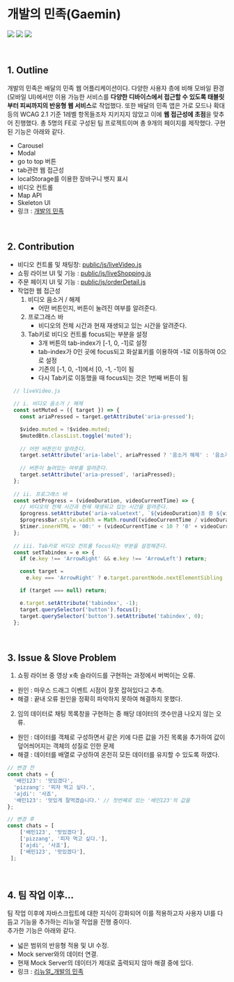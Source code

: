 # 개발의 민족(Gaemin)
<img src="https://img.shields.io/badge/HTML5-E34F26?style=flat&logo=html5&logoColor=white"> <img src="https://img.shields.io/badge/-CSS3-1572B6?style=flat&logo=css3&logoColor=white"> 
  <img src="https://img.shields.io/badge/-Javascript-F7DF1E?style=flat&logo=javascript&logoColor=white">

<br>

## 1. Outline
개발의 민족은 배달의 민족 웹 어플리케이션이다. 다양한 사용자 층에 비해 모바일 환경(모바일 UI)에서만 이용 가능한 서비스를 **다양한 디바이스에서 접근할 수 있도록 태블릿부터 피씨까지의 반응형 웹 서비스**로 작업했다. 또한 배달의 민족 앱은 가로 모드나 확대 등의 WCAG 2.1 기준 1레벨 항목들조차 지키지지 않았고 이에 **웹 접근성에 초점**을 맞추어 진행했다. 총 5명의 FE로 구성된 팀 프로젝트이며 총 9개의 페이지를 제작했다. 구현된 기능은 아래와 같다.
- Carousel
- Modal
- go to top 버튼
- tab관련 웹 접근성
- localStorage를 이용한 장바구니 뱃지 표시
- 비디오 컨트롤
- Map API
- Skeleton UI
- 링크 : [개발의 민족](https://bubobubobo.github.io/Gaemin/main.html)

<br>

## 2. Contribution
- 비디오 컨트롤 및 채팅창: [public/js/liveVideo.js](./public/js/liveVideo.js)
- 쇼핑 라이브 UI 및 기능 : [public/js/liveShopping.js](./public/js/liveShopping.js)
- 주문 페이지 UI 및 기능 : [public/js/orderDetail.js](./public/js/orderDetail.js)
- 작업한 웹 접근성 <br>
   1. 비디오 음소거 / 해제<br>
      - 어떤 버튼인지, 버튼이 눌려진 여부를 알려준다.
   2. 프로그래스 바 <br>
      - 비디오의 전체 시간과 현재 재생되고 있는 시간을 알려준다.
   3. Tab키로 비디오 컨트롤 focus되는 부분을 설정<br>
      - 3개 버튼의 tab-index가 [-1, 0, -1]로 설정
      - tab-index가 0인 곳에 focus되고 화살표키를 이용하여 -1로 이동하여 0으로 설정
      - 기존의 [-1, 0, -1]에서 [0, -1, -1]이 됨
      - 다시 Tab키로 이동했을 때 focus되는 것은 1번째 버튼이 됨
```javascript
  // liveVideo.js
  
  // i. 비디오 음소거 / 해제
  const setMuted = ({ target }) => {
    const ariaPressed = target.getAttribute('aria-pressed');

    $video.muted = !$video.muted;
    $mutedBtn.classList.toggle('muted');
    
    // 어떤 버튼인지 알려준다.
    target.setAttribute('aria-label', ariaPressed ? '음소거 해제' : '음소거');
    
    // 버튼이 눌려있는 여부를 알려준다.
    target.setAttribute('aria-pressed', !ariaPressed);
  };
  
  // ii. 프로그래스 바
  const setProgress = (videoDuration, videoCurrentTime) => {
    // 비디오의 전체 시간과 현재 재생되고 있는 시간을 알려준다.
    $progress.setAttribute('aria-valuetext', `${videoDuration}초 중 ${videoCurrentTime}초 재생 중`);
    $progressBar.style.width = Math.round((videoCurrentTime / videoDuration) * 100) + '%';
    $timer.innerHTML = '00:' + (videoCurrentTime < 10 ? '0' + videoCurrentTime : videoCurrentTime);
  };
  
  // iii. Tab키로 비디오 컨트롤 focus되는 부분을 설정해준다.
  const setTabindex = e => {
    if (e.key !== 'ArrowRight' && e.key !== 'ArrowLeft') return;

    const target =
      e.key === 'ArrowRight' ? e.target.parentNode.nextElementSibling : e.target.parentNode.previousElementSibling;

    if (target === null) return;

    e.target.setAttribute('tabindex', -1);
    target.querySelector('button').focus();
    target.querySelector('button').setAttribute('tabindex', 0);
  };
```

<br>

## 3. Issue & Slove Problem
1. 쇼핑 라이브 중 영상 x축 슬라이드를 구현하는 과정에서 버벅이는 오류.
- 원인 : 마우스 드래그 이벤트 시점이 잘못 잡혀있다고 추측.
- 해결 : 끝내 오류 원인을 정확히 파악하지 못하여 해결하지 못했다.

2. 임의 데이터로 채팅 목록창을 구현하는 중 해당 데이터의 갯수만큼 나오지 않는 오류.
- 원인 : 데이터를 객체로 구성하면서 같은 키에 다른 값을 가진 목록을 추가하여 값이 덮어씌어지는 객체의 성질로 인한 문제
- 해결 : 데이터를 배열로 구성하여 온전히 모든 데이터를 유지할 수 있도록 하였다.

```javascript
// 변경 전
const chats = {
  '배민123': '맛있겠다',
  'pizzang': '피자 먹고 싶다.',
  'ajdi': '사죠',
  '배민123': '맛있게 잘먹겠습니다.' // 첫번째로 있는 '배민123'의 값을 
};
```

```javascript
// 변경 후
const chats = [
    ['배민123', '맛있겠다'],
    ['pizzang', '피자 먹고 싶다.'],
    ['ajdi', '사죠'],
    ['배민123', '맛있겠다'],
 ];
```
<br>

## 4. 팀 작업 이후...
팀 작업 이후에 자바스크립트에 대한 지식이 강화되어 이를 적용하고자 사용자 UI를 다듬고 기능을 추가하는 리뉴얼 작업을 진행 중이다. <br>
추가한 기능은 아래와 같다.
- 넓은 범위의 반응형 적용 및 UI 수정.
- Mock server와의 데이터 연결.
- 현재 Mock Server의 데이터가 제대로 출력되지 않아 해결 중에 있다. 
- 링크 : [리뉴얼_개발의 민족](https://gaemin.vercel.app/)
